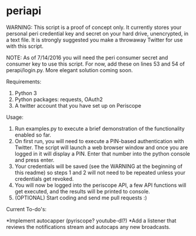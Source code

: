 # periapi

WARNING: This script is a proof of concept only. It currently stores your personal peri credential key and secret on your hard drive, unencrypted, in a text file. It is strongly suggested you make a throwaway Twitter for use with this script.

NOTE: As of 7/14/2016 you will need the peri consumer secret and consumer key to use this script. For now, add these on lines 53 and 54 of perapi/login.py. More elegant solution coming soon. 

Requirements:

1. Python 3
2. Python packages: requests, OAuth2
3. A twitter account that you have set up on Periscope

Usage:

1. Run examples.py to execute a brief demonstration of the functionality enabled so far.
2. On first run, you will need to execute a PIN-based authentication with Twitter. The script will launch a web browser window and once you are logged in it will display a PIN. Enter that number into the python console and press enter. 
3. Your credentials will be saved (see the WARNING at the beginning of this readme) so steps 1 and 2 will not need to be repeated unless your credentials get revoked.
4. You will now be logged into the periscope API, a few API functions will get executed, and the results will be printed to console.
5. (OPTIONAL) Start coding and send me pull requests :)

Current To-do's:

*Implement autocapper (pyriscope? youtube-dl?)
*Add a listener that reviews the notifications stream and autocaps any new broadcasts.
